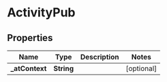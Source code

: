 # ActivityPub

## Properties
Name | Type | Description | Notes
------------ | ------------- | ------------- | -------------
**_atContext** | **String** |  |  [optional]
